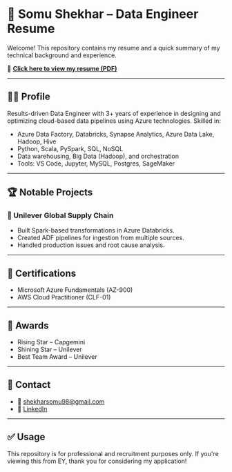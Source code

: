 # 📄 Somu Shekhar – Data Engineer Resume

Welcome! This repository contains my resume and a quick summary of my technical background and experience.

🔗 **[Click here to view my resume (PDF)](./Somu_Shekhar_Data_Engineer_Resume.pdf)**

---

## 👨‍💻 Profile

Results-driven Data Engineer with 3+ years of experience in designing and optimizing cloud-based data pipelines using Azure technologies. Skilled in:

- Azure Data Factory, Databricks, Synapse Analytics, Azure Data Lake, Hadoop, Hive
- Python, Scala, PySpark, SQL, NoSQL
- Data warehousing, Big Data (Hadoop), and orchestration
- Tools: VS Code, Jupyter, MySQL, Postgres, SageMaker

---

## 🏆 Notable Projects

### 🔹 Unilever Global Supply Chain
- Built Spark-based transformations in Azure Databricks.
- Created ADF pipelines for ingestion from multiple sources.
- Handled production issues and root cause analysis.

---

## 📜 Certifications
- Microsoft Azure Fundamentals (AZ-900)
- AWS Cloud Practitioner (CLF-01)

---

## 🏅 Awards
- Rising Star – Capgemini  
- Shining Star – Unilever  
- Best Team Award – Unilever

---

## 🔗 Contact
- 📧 shekharsomu98@gmail.com  
- 🔗 [LinkedIn](https://linkedin.com/in/potnurusomushekhar98)

---

## ✅ Usage
This repository is for professional and recruitment purposes only. If you're viewing this from EY, thank you for considering my application!
